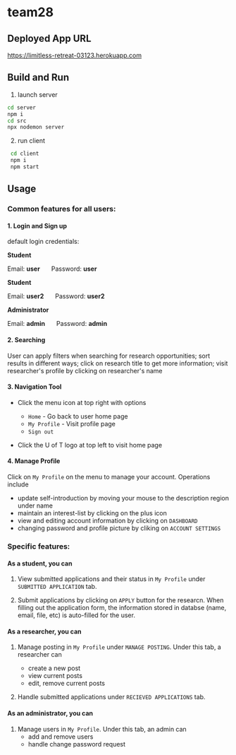 # team28


## Deployed App URL
https://limitless-retreat-03123.herokuapp.com


## Build and Run
1. launch server
```bash
cd server
npm i
cd src
npx nodemon server
```
2. run client
```bash
 cd client
 npm i
 npm start
```

## Usage
### Common features for all users:

#### 1. Login and Sign up
default login credentials:

**Student**  

Email: **user** &ensp; &ensp; Password: **user**

**Student**  

Email: **user2** &ensp; &ensp; Password: **user2**

**Administrator** 

Email: **admin** &ensp; &ensp; Password: **admin**

#### 2. Searching
User can apply filters when searching for research opportunities; sort results in different ways; click on research title to get more information; visit researcher's profile by clicking on researcher's name

#### 3. Navigation Tool

* Click the menu icon at top right with options
  * `Home` - Go back to user home page
  * `My Profile` - Visit profile page
  * `Sign out`
  
* Click the U of T logo at top left to visit home page

#### 4. Manage Profile
Click on `My Profile` on the menu to manage your account. Operations include
  * update self-introduction by moving your mouse to the description region under name
  * maintain an interest-list by clicking on the plus icon
  * view and editing account information by clicking on `DASHBOARD`
  * changing password and profile picture by cliking on `ACCOUNT SETTINGS`
  
  
### Specific features:
#### As a student, you can

 1. View submitted applications and their status in `My Profile` under `SUBMITTED APPLICATION` tab.
    
 2. Submit applications by clicking on `APPLY` button for the researcn. When filling out the application form, the information stored in databse (name, email, file, etc) is auto-filled for the user.

#### As a researcher, you can

 1. Manage posting in `My Profile` under `MANAGE POSTING`. Under this tab, a researcher can
    * create a new post
    * view current posts
    * edit, remove current posts
 
 2. Handle submitted applications under `RECIEVED APPLICATIONS` tab.

#### As an administrator, you can

1. Manage users in `My Profile`. Under this tab, an admin can
    * add and remove users
    * handle change password request
